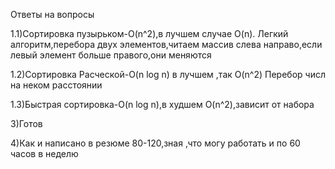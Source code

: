 Ответы на вопросы

1.1)Сортировка пузырьком-O(n^2),в лучшем случае O(n).
Легкий алгоритм,перебора двух элементов,читаем массив слева направо,если левый элемент больше правого,они меняются

1.2)Сортировка Расческой-O(n log n) в лучшем ,так O(n^2)
Перебор числ на неком расстоянии

1.3)Быстрая сортировка-O(n log n),в худшем O(n^2),зависит от набора

3)Готов

4)Как и написано в резюме 80-120,зная ,что могу работать и по 60 часов в неделю
